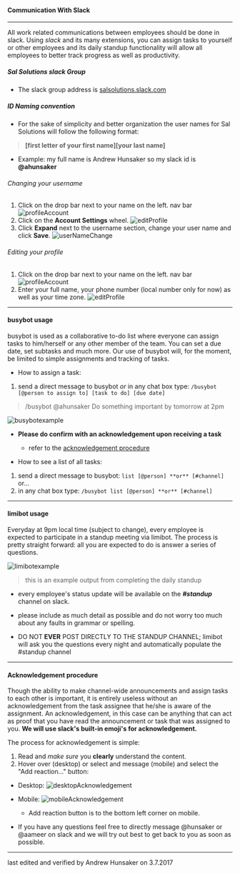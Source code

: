 #### Communication With Slack

---
All work related communications between employees should be done in slack. Using _slack_ and its many extensions, you can assign tasks to yourself or other employees and its daily standup functionality will allow all employees to better track progress as well as productivity.

##### Sal Solutions slack Group

* The slack group address is [salsolutions.slack.com](http://salsolutions.slack.com)

##### ID Naming convention

* For the sake of simplicity and better organization the user names for Sal Solutions will follow the following format:

> **[first letter of your first name][your last name]**

* Example: my full name is Andrew Hunsaker so my slack id is **@ahunsaker**
###### Changing your username
1. Click on the drop bar next to your name on the left. nav bar ![profileAccount](../img/profileAccount.gif)
2. Click on the **Account Settings** wheel. ![editProfile](../img/settingsWheel.gif)
3. Click **Expand** next to the username section, change your user name and click **Save**. ![userNameChange](../img/userNameChange.gif)
###### Editing your profile
1. Click on the drop bar next to your name on the left. nav bar ![profileAccount](../img/profileAccount.gif)
2. Enter your full name, your phone number (local number only for now) as well as your time zone. ![editProfile](../img/editProfile.gif)



---
#### busybot usage
busybot is used as a collaborative to-do list where everyone can assign tasks to him/herself or any other member of the team. You can set a due date, set subtasks and much more. Our use of busybot will, for the moment, be limited to simple assignments and tracking of tasks.

* How to assign a task:

1. send a direct message to busybot *or* in any chat box type: ```/busybot [@person to assign to] [task to do] [due date]```

>  /busybot @ahunsaker Do something important by tomorrow at 2pm

![busybotexample](../img/busybotexample.gif)

* **Please do confirm with an acknowledgement upon receiving a task**
  * refer to the [acknowledgement procedure](#acknowledgement-procedure)

* How to see a list of all tasks:
1. send a direct message to busybot: ```list [@person] **or** [#channel]``` or...
2. in any chat box type: ```/busybot list [@person] **or** [#channel]```

---
#### limibot usage
Everyday at 9pm local time (subject to change), every employee is expected to participate in a standup meeting via limibot. The process is pretty straight forward: all you are expected to do is answer a series of questions.  

![limibotexample](../img/limibotexample.gif)

> this is an example output from completing the daily standup

* every employee's status update will be available on the *__#standup__* channel on slack.

* please include as much detail as possible and do not worry too much about any faults in grammar or spelling.

* DO NOT **EVER** POST DIRECTLY TO THE STANDUP CHANNEL; limibot will ask you the questions every night and automatically populate the #standup channel
---
#### Acknowledgement procedure

Though the ability to make channel-wide announcements and assign tasks to each other is important, it is entirely useless without an acknowledgement from the task assignee that he/she is aware of the assignment. An acknowledgement, in this case can be anything that can act as proof that you have read the announcement or task that was assigned to you. **We will use slack's built-in emoji's for acknowledgement.**

The process for acknowledgement is simple:
1. Read and _make sure_ you __clearly__ understand the content.
2. Hover over (desktop) or select and message (mobile) and select the "Add reaction..." button:

* Desktop: ![desktopAcknowledgement](../img/acknowledgementdesktop.gif)

* Mobile:
![mobileAcknowledgement](../img/acknowledgementmobile.jpg)
  * Add reaction button is to the bottom left corner on mobile.

* If you have any questions feel free to directly message @hunsaker or @aameer on slack and we will try out best to get back to you as soon as possible.

---
last edited and verified by Andrew Hunsaker on 3.7.2017
